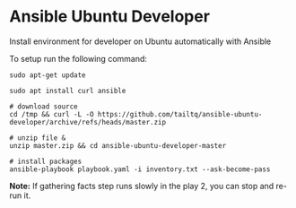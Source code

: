 # Ansible Ubuntu Developer

Install environment for developer on Ubuntu automatically with Ansible

To setup run the following command:

```shell
sudo apt-get update

sudo apt install curl ansible

# download source
cd /tmp && curl -L -O https://github.com/tailtq/ansible-ubuntu-developer/archive/refs/heads/master.zip

# unzip file & 
unzip master.zip && cd ansible-ubuntu-developer-master

# install packages
ansible-playbook playbook.yaml -i inventory.txt --ask-become-pass
```
__Note:__ If gathering facts step runs slowly in the play 2, you can stop and re-run it.
